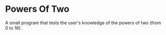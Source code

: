 Powers Of Two
===============

A small program that tests the user's knowledge of the powers of two (from 0 to 16). 
